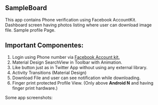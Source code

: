 ## SampleBoard
This app contains Phone verification using Facebook AccountKit. Dashboard screen having photos listing where user can download image file. Sample profile Page.

## Important Componentes:
1. Login using Phone number via [Facebook Account kit.](https://developers.facebook.com/docs/accountkit "Facebook Account kit")
2. Material Design SearchView in Toolbar with Animation.
3. Like button just as in Twitter App without using any external library.
4. Activity Transitions (Material Design)
5. Download File and user can see notification while downloading.
6. Finger print protected Profile View. (Only above **Android N** and having finger print hardware.)





Some app screenshots:
